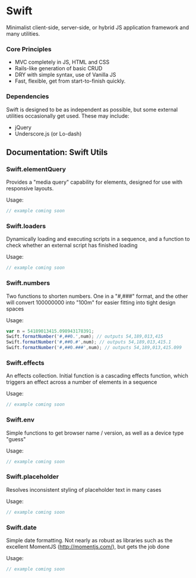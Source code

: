 Swift
=====
Minimalist client-side, server-side, or hybrid JS application framework and many utilities.

### Core Principles

* MVC completely in JS, HTML and CSS
* Rails-like generation of basic CRUD
* DRY with simple syntax, use of Vanilla JS
* Fast, flexible, get from start-to-finish quickly.

### Dependencies

Swift is designed to be as independent as possible, but some external utilities occasionally get used. These may include:

* jQuery
* Underscore.js (or Lo-dash)

## Documentation: Swift Utils


### Swift.elementQuery
Provides a "media query" capability for elements, designed for use with responsive layouts.

Usage:
```javascript
// example coming soon
```

### Swift.loaders
Dynamically loading and executing scripts in a sequence, and a function to check whether an external script has finished loading

Usage:
```javascript
// example coming soon
```

### Swift.numbers
Two functions to shorten numbers. One in a "#,###" format, and the other will convert 100000000 into "100m" for easier fitting into tight design spaces

Usage:
```javascript
var n = 54189013415.098943178391;
Swift.formatNumber('#,##0.',num); // outputs 54,189,013,415
Swift.formatNumber('#,##0.#',num); // outputs 54,189,013,415.1
Swift.formatNumber('#,##0.###',num); // outputs 54,189,013,415.099
```

### Swift.effects
An effects collection. Initial function is a cascading effects function, which triggers an effect across a number of elements in a sequence

Usage:
```javascript
// example coming soon
```

### Swift.env
Simple functions to get browser name / version, as well as a device type "guess"

Usage:
```javascript
// example coming soon
```

### Swift.placeholder
Resolves inconsistent styling of placeholder text in many cases

Usage:
```javascript
// example coming soon
```

### Swift.date
Simple date formatting. Not nearly as robust as libraries such as the excellent MomentJS (http://momentjs.com/), but gets the job done

Usage:
```javascript
// example coming soon
```
